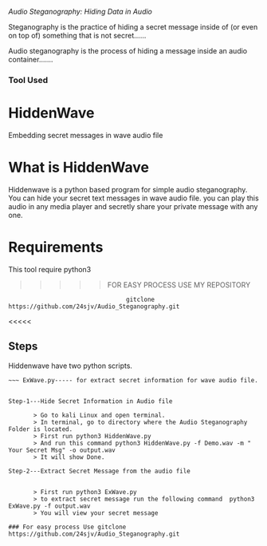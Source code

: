 *Audio Steganography: Hiding Data in Audio*


Steganography is the practice of hiding a secret message inside of (or even on top of) something that is not secret......


Audio steganography is the process of hiding a message inside an audio container.......


### Tool Used

# HiddenWave
Embedding secret messages in wave audio file

# What is HiddenWave
Hiddenwave is a python based program for simple audio steganography. You can hide your secret text messages in wave audio file. you can play this audio in any media player and secretly share your private message with any one.

# Requirements
This tool require python3



>>>>> FOR EASY PROCESS USE MY REPOSITORY

                                     gitclone https://github.com/24sjv/Audio_Steganography.git
                 
<<<<<

## Steps
Hiddenwave have two python scripts.

~~~ HiddenWave.py----- for hide secret information.</li>
~~~ ExWave.py----- for extract secret information for wave audio file.


Step-1---Hide Secret Information in Audio file
       
       > Go to kali Linux and open terminal.
       > In terminal, go to directory where the Audio Steganography Folder is located.
       > First run python3 HiddenWave.py
       > And run this command python3 HiddenWave.py -f Demo.wav -m " Your Secret Msg" -o output.wav
       > It will show Done.

Step-2---Extract Secret Message from the audio file

         
       > First run python3 ExWave.py 
       > to extract secret message run the following command  python3 ExWave.py -f output.wav
       > You will view your secret message

### For easy process Use gitclone https://github.com/24sjv/Audio_Steganography.git 


